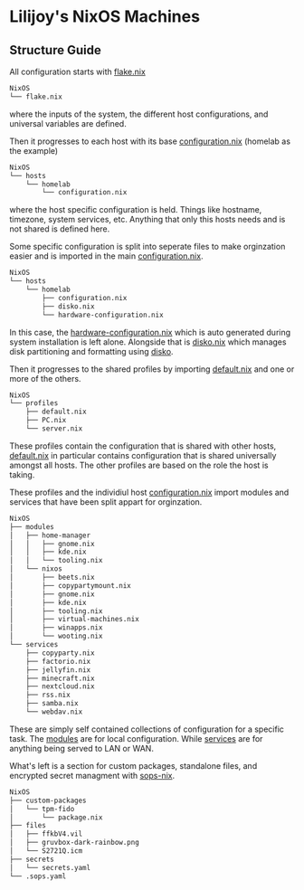# Lilijoy's NixOS Machines

## Structure Guide

All configuration starts with [flake.nix](./flake.nix)

```bash
NixOS
└── flake.nix
```

where the inputs of the system, the different host configurations, and universal
variables are defined.

Then it progresses to each host with its base
[configuration.nix](./hosts/homelab/configuration.nix) (homelab as the example)

```bash
NixOS
└── hosts
    └── homelab
        └── configuration.nix
```

where the host specific configuration is held. Things like hostname, timezone,
system services, etc. Anything that only this hosts needs and is not shared is
defined here.

Some specific configuration is split into seperate files to make orginzation
easier and is imported in the main
[configuration.nix](./hosts/homelab/configuration.nix).

```bash
NixOS
└── hosts
    └── homelab
        ├── configuration.nix
        ├── disko.nix
        └── hardware-configuration.nix
```

In this case, the
[hardware-configuration.nix](./hosts/homelab/hardware-configuration.nix) which
is auto generated during system installation is left alone. Alongside that is
[disko.nix](./hosts/homelab/disko.nix) which manages disk partitioning and
formatting using [disko](https://github.com/nix-community/disko/).

Then it progresses to the shared profiles by importing
[default.nix](./profiles/default.nix) and one or more of the others.

```bash
NixOS
└── profiles
    ├── default.nix
    ├── PC.nix
    └── server.nix
```

These profiles contain the configuration that is shared with other hosts,
[default.nix](./profiles/default.nix) in particular contains configuration that
is shared universally amongst all hosts. The other profiles are based on the
role the host is taking.

These profiles and the individiul host
[configuration.nix](./hosts/homelab/configuration.nix) import modules and
services that have been split appart for orginzation.

```bash
NixOS
├── modules
│   ├── home-manager
│   │   ├── gnome.nix
│   │   ├── kde.nix
│   │   └── tooling.nix
│   └── nixos
│       ├── beets.nix
│       ├── copypartymount.nix
│       ├── gnome.nix
│       ├── kde.nix
│       ├── tooling.nix
│       ├── virtual-machines.nix
│       ├── winapps.nix
│       └── wooting.nix
└── services
    ├── copyparty.nix
    ├── factorio.nix
    ├── jellyfin.nix
    ├── minecraft.nix
    ├── nextcloud.nix
    ├── rss.nix
    ├── samba.nix
    └── webdav.nix
```

These are simply self contained collections of configuration for a specific
task. The [modules](./modules) are for local configuration. While
[services](./services) are for anything being served to LAN or WAN.

What's left is a section for custom packages, standalone files, and encrypted
secret managment with [sops-nix](https://github.com/Mic92/sops-nix).

```bash
NixOS
├── custom-packages
│   └── tpm-fido
│       └── package.nix
├── files
│   ├── ffkbV4.vil
│   ├── gruvbox-dark-rainbow.png
│   └── S2721Q.icm
├── secrets
│   └── secrets.yaml
└── .sops.yaml
```
